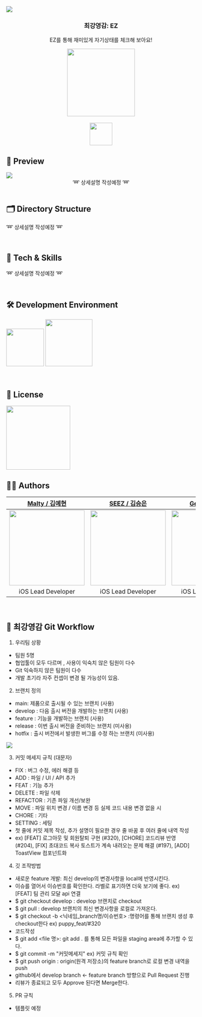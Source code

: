 <img src="https://user-images.githubusercontent.com/20789760/235415279-c25c2152-0435-47ac-985d-b05d89a113ea.png" />
<h3 align="center">최강영감: EZ</h3>
<p align="center">EZ를 통해 재미있게 자기상태를 체크해 보아요!</p>

<div style="display: flex; flex-direction: column;" align="center" >
  <a href="https://www.apple.com/kr/store">
    <img src="https://user-images.githubusercontent.com/81340603/204947353-18c33fe9-c49b-443a-b1e2-7cf9a85bb91b.png" width=180px />
  </a>
<p3>&nbsp;&nbsp;&nbsp;</p3>
  <a href="https://github.com/DeveloperAcademy-POSTECH/MC2-Team11-EZ">
    <img src="https://user-images.githubusercontent.com/81340603/205491490-1ec07066-5b90-4277-9907-42b1ef47fe45.png" width=60px/>
  </a>
</div>


<h2>🧐 Preview</h2>
<img src="https://user-images.githubusercontent.com/20789760/235419131-b47ccaeb-b63f-4ac2-9acc-bb757f37c905.png" />

<div align="center">
  ➿
  상세설명 작성예정
  ➿
</div>

<br>

<h2>🗂 Directory Structure</h2>


➿
상세설명 작성예정
➿

<br>

<h2>🔩 Tech & Skills</h2>

➿
상세설명 작성예정
➿

<br>

<h2>🛠 Development Environment</h2>

<img width="100" src="https://img.shields.io/badge/IOS-16%2B-silver"> <img width="125" src="https://img.shields.io/badge/Xcode-14.3-blue">

<br>


<h2>🔏 License</h2>
<img width="170" src="https://img.shields.io/badge/MIT License-2.0-yellow">


<br>

<h2>👨‍🎨 Authors</h2>

|[Malty / 김예현](https://github.com)|[SEEZ / 김승은](https://github.com)|[Genie / 박혜진](https://github.com)|[Flynn / 김민서](https://github.com)|[Puppy / 최영재](https://github.com)|
|:---:|:---:|:---:|:---:|:---:|
| <img width=200px src="https://user-images.githubusercontent.com/20789760/235421605-88c06903-ed11-4e18-a66f-681122554acd.png"/> | <img width=200px src="https://user-images.githubusercontent.com/20789760/235421653-9ddce3cc-4294-4f24-992b-ac88ed914700.jpg"/> | <img width=200px src="https://user-images.githubusercontent.com/20789760/235421794-e7bb55c6-833b-447d-b1d2-63fbffcc73c0.jpeg"/> | <img width=200px src="https://user-images.githubusercontent.com/20789760/235421927-a57c616a-d310-4ab7-a161-b7c50d1a66bf.PNG"/> | <img width=200px src="https://user-images.githubusercontent.com/20789760/235421976-8eb2a63d-aa17-4205-b6e0-46a69809f1c1.png"/> | 
|<center>iOS Lead Developer</center>|<center>iOS Lead Developer</center>|<center>iOS Lead Developer</center>|<center>iOS Lead Developer</center>|<center>iOS Lead Developer</center>|


<br>

<h2> 🚨 최강영감 Git Workflow </h2>

1. 우리팀 상황
- 팀원 5명
- 협업툴이 모두 다르며 , 사용이 익숙치 않은 팀원이 다수
- Git 익숙하지 않은 팀원이 다수
- 개발 초기라 자주 컨셉이 변경 될 가능성이 있음.

2. 브랜치 정의
- main: 제품으로 출시될 수 있는 브랜치 (사용)
- develop : 다음 출시 버전을 개발하는 브랜치 (사용)
- feature : 기능을 개발하는 브랜치 (사용)
- release : 이번 출시 버전을 준비하는 브랜치 (미사용)
- hotfix : 출시 버전에서 발생한 버그를 수정 하는 브랜치 (미사용)

<img src="https://user-images.githubusercontent.com/20789760/235433624-399b14a2-caf9-4b1b-8941-9f8241f8aa24.png" />

3. 커밋 메세지 규칙 (대문자)
- FIX : 버그 수정, 에러 해결 등
- ADD : 파일 / UI / API 추가
- FEAT : 기능 추가
- DELETE : 파일 삭제
- REFACTOR : 기존 파일 개선/보완
- MOVE : 파일 위치 변경 / 이름 변경 등 실제 코드 내용 변경 없을 시
- CHORE : 기타 
- SETTING : 세팅
- 첫 줄에 커밋 제목 작성, 추가 설명이 필요한 경우 줄 바꿈 후 여러 줄에 내역 작성
- ex) [FEAT] 로그아웃 및 회원탈퇴 구현 (#320), [CHORE] 코드리뷰 반영 (#204), [FIX] 초대코드 복사 토스트가 계속 내려오는 문제 해결 (#197), [ADD] ToastView 컴포넌트화

4. 깃 조작방법 
- 새로운 feature 개발: 최신 develop의 변경사항을 local에 반영시킨다.
- 이슈를 열어서 이슈번호를 확인한다. 라벨로 표기하면 더욱 보기에 좋다. ex) [FEAT] 팀 관리 모달 api 연결 
- $ git checkout develop : develop 브랜치로 checkout
- $ git pull : develop 브랜치의 최신 변경사항을 로컬로 가져온다. 
- $ git checkout -b <닉네임_branch명/이슈번호> :명령어를 통해 브랜치 생성 후 checkout한다 ex) puppy_feat/#320
- 코드작성
- $ git add <file 명>: git add . 를 통해 모든 파일을 staging area에 추가할 수 있다. 
- $ git commit -m "커밋메세지" ex) 커밋 규칙 확인
- $ git push origin <feature branch>: origin(원격 저장소)의 feature branch로 로컬 변경 내역을 push
- github에서 develop branch <- feature branch 방향으로  Pull Request 진행
- 리뷰가 종료되고 모두 Approve 된다면 Merge한다. 

5. PR 규칙
 - 템플릿 예정

<br>
